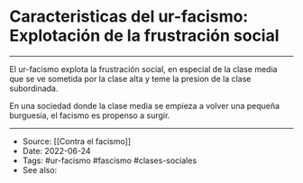 # Caracteristicas del ur-facismo: Explotación de la frustración social

---

El ur-facismo explota la frustración social, en especial de la clase media que se ve sometida por la clase alta y teme la presion de la clase subordinada.

En una sociedad donde la clase media se empieza a volver una pequeña burguesia, el facismo es propenso a surgir.

---
- Source:  [[Contra el facismo]]
- Date: 2022-06-24
- Tags: #ur-facismo #fascismo #clases-sociales 
- See also: